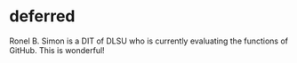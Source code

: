# deferred
Ronel B. Simon is a DIT of DLSU who is currently evaluating the functions of GitHub.
This is wonderful!
